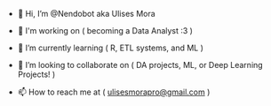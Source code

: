 - 👋 Hi, I’m @Nendobot aka Ulises Mora

- 👀 I'm working on 
               ( becoming a Data Analyst :3 )

- 🌱 I’m currently learning 
               ( R, ETL systems, and ML )
               
- 💞️ I’m looking to collaborate on 
               ( DA projects, ML, or Deep Learning Projects! )

- 📫 How to reach me at 
               ( ulisesmorapro@gmail.com )

<!---
Nendobot/Nendobot is a ✨ special ✨ repository because its `README.md` (this file) appears on your GitHub profile.
You can click the Preview link to take a look at your changes.
--->
